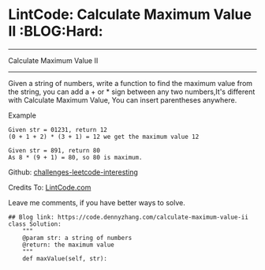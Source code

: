 # LintCode: Calculate Maximum Value II     :BLOG:Hard:


---

Calculate Maximum Value II  

---

Given a string of numbers, write a function to find the maximum value from the string, you can add a + or \* sign between any two numbers,It's different with Calculate Maximum Value, You can insert parentheses anywhere.  

Example  

    Given str = 01231, return 12
    (0 + 1 + 2) * (3 + 1) = 12 we get the maximum value 12

    Given str = 891, return 80
    As 8 * (9 + 1) = 80, so 80 is maximum.

Github: [challenges-leetcode-interesting](https://github.com/DennyZhang/challenges-leetcode-interesting/tree/master/calculate-maximum-value-ii)  

Credits To: [LintCode.com](http://www.lintcode.com/en/problem/calculate-maximum-value-ii/)  

Leave me comments, if you have better ways to solve.  

    ## Blog link: https://code.dennyzhang.com/calculate-maximum-value-ii
    class Solution:
        """
        @param str: a string of numbers
        @return: the maximum value
        """
        def maxValue(self, str):
